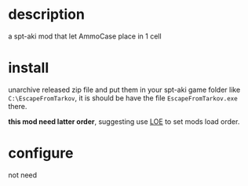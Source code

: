 # description
a spt-aki mod that let AmmoCase place in 1 cell

# install
unarchive released zip file and put them in your spt-aki game folder like `C:\EscapeFromTarkov`, it is should be have the file `EscapeFromTarkov.exe` there.

**this mod need latter order**, suggesting use [LOE](https://hub.sp-tarkov.com/files/file/1082-loe-load-order-editor/) to set mods load order.

# configure
not need
